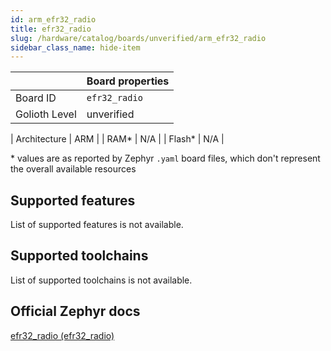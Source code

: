 ```yaml
---
id: arm_efr32_radio
title: efr32_radio
slug: /hardware/catalog/boards/unverified/arm_efr32_radio
sidebar_class_name: hide-item
---
```


[//]: # (This is an auto-generated file, do not edit! Changes to it will be lost upon re-generation)



|                | Board properties     |
| -------------  | -------------------- |
| Board ID       | `efr32_radio` |
| Golioth Level  | unverified       |

| Architecture   | ARM |
| RAM*           | N/A |
| Flash*         | N/A |

\* values are as reported by Zephyr `.yaml` board files, which don't represent the overall available resources



## Supported features

List of supported features is not available.

## Supported toolchains

List of supported toolchains is not available.

## Official Zephyr docs

[efr32_radio (efr32_radio)](https://docs.zephyrproject.org/latest/boards/arm/efr32_radio/doc/index.html)
